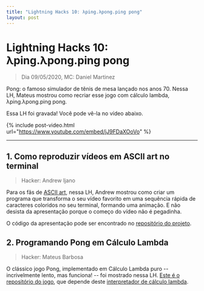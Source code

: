 ```yaml
---
title: "Lightning Hacks 10: λping.λpong.ping pong"
layout: post
---
```


# Lightning Hacks 10: λping.λpong.ping pong
> Dia 09/05/2020, MC: Daniel Martinez

Pong: o famoso simulador de tênis de mesa lançado nos anos 70. Nessa LH, Mateus mostrou como recriar esse jogo com cálculo lambda, λping.λpong.ping pong.

Essa LH foi gravada! Você pode vê-la no vídeo abaixo.

{% include post-video.html url="https://www.youtube.com/embed/jJ9FDaXOoVo" %}

<hr>

## 1. Como reproduzir vídeos em ASCII art no terminal
> Hacker: Andrew Ijano

Para os fãs de [ASCII art](https://en.wikipedia.org/wiki/ASCII_art), nessa LH, Andrew mostrou como criar um programa que transforma o seu vídeo favorito em uma sequência rápida de caracteres coloridos no seu terminal, formando uma animação. E não desista da apresentação porque o começo do vídeo não é pegadinha.  

O código da apresentação pode ser encontrado no [repositório do projeto](https://github.com/AndrewIjano/video-to-ascii).

## 2. Programando Pong em Cálculo Lambda
> Hacker: Mateus Barbosa 

O clássico jogo Pong, implementado em Cálculo Lambda puro -- incrivelmente lento, mas funciona! -- foi mostrado nessa LH. [Este é o repositório do jogo](https://gitlab.com/mcmfb/pong_lambda), que depende deste [interpretador de cálculo lambda](https://gitlab.com/mcmfb/lambda-calculator).
